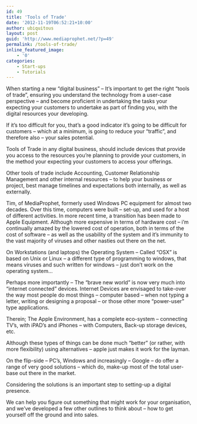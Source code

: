 ```yaml
---
id: 49
title: 'Tools of Trade'
date: '2012-11-19T06:52:21+10:00'
author: ubiquitous
layout: post
guid: 'http://www.mediaprophet.net/?p=49'
permalink: /tools-of-trade/
inline_featured_image:
    - '0'
categories:
    - Start-ups
    - Tutorials
---
```


When starting a new “digital business” – It’s important to get the right “tools of trade”, ensuring you understand the technology from a user-case perspective – and become proficient in undertaking the tasks your expecting your customers to undertake as part of finding you, with the digital resources your developing.

If it’s too difficult for you, that’s a good indicator it’s going to be difficult for customers – which at a minimum, is going to reduce your “traffic”, and therefore also – your sales potential.

Tools of Trade in any digital business, should include devices that provide you access to the resources you’re planning to provide your customers, in the method your expecting your customers to access your offerings.

Other tools of trade include Accounting, Customer Relationship Management and other internal resources – to help your business or project, best manage timelines and expectations both internally, as well as externally.

Tim, of MediaProphet, formerly used Windows PC equipment for almost two decades. Over this time, computers were built – set-up, and used for a host of different activities. In more recent time, a transition has been made to Apple Equipment. Although more expensive in terms of hardware cost – i’m continually amazed by the lowered cost of operation, both in terms of the cost of software – as well as the usability of the system and it’s immunity to the vast majority of viruses and other nasties out there on the net.

On Workstations (and laptops) the Operating System – Called “OSX” is based on Unix or Linux – a different type of programming to windows, that means viruses and such written for windows – just don’t work on the operating system…

Perhaps more importantly – The “brave new world” is now very much into “internet connected” devices. Internet Devices are envisaged to take-over the way most people do most things – computer based – when not typing a letter, writing or designing a proposal – or those other more “power-user” type applications.

Therein; The Apple Environment, has a complete eco-system – connecting TV’s, with iPAD’s and iPhones – with Computers, Back-up storage devices, etc.

Although these types of things can be done much “better” (or rather, with more flexibility) using alternatives – apple just makes it work for the layman.

On the flip-side – PC’s, Windows and increasingly – Google – do offer a range of very good solutions – which do, make-up most of the total user-base out there in the market.

Considering the solutions is an important step to setting-up a digital presence.

We can help you figure out something that might work for your organisation, and we’ve developed a few other outlines to think about – how to get yourself off the ground and into sales.